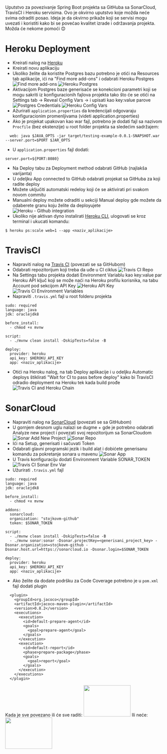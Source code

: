 Uputstvo za povezivanje Spring Boot projekta sa GitHuba sa SonarCloud, TravisCI i Heroku servisima.
Ovo je okvirno uputstvo koje možda neće svima odraditi posao.
Ideja je da okvirno prikaže koji se servisi mogu uvezati i koristiti kako bi se povećao kvalitet izrade i održavanja projekta.
Možda će nekome pomoći :blush:

# Heroku Deployment

- Kreirati nalog na [Heroku](https://heroku.com)
- Kreirati novu aplikaciju
- Ukoliko želite da koristite Postgres bazu potrebno je otići na Resources tab aplikacije, ići na "Find more add-ons" i odabrati Heroku Postgres
![Find more add-ons](/assets/find_more_addons.png)
![Heroku Postgres](/assets/postgres.png)
- Aktivacijom Postgres baze generisaće se konekcioni parametri koji se mogu sakriti iz konfiguracionih fajlova projekta tako što će se otići na Settings tab -> Reveal Config Vars -> i upisati kao key:value parove
![Postgres Credentials](/assets/postgres_creds.png)
![Heroku Config Vars](/assets/config_vars.png)
- Ažurirati `application.properties` da kredencijali odgovaraju konfiguracionim promenljivama (videti application.properties)
- Ako je projekat upakovan kao war fajl, potrebno je dodati fajl sa nazivom `Procfile` (bez ekstenzije) u root folder projekta sa sledećim sadržajem:
```
  web: java $JAVA_OPTS -jar target/testing-example-0.0.1-SNAPSHOT.war --server.port=$PORT $JAR_OPTS
```
- U `application.properties` fajl dodati:
```
server.port=${PORT:8080}
```
- Na Deploy tabu za Deployment method odabrati GitHub (najlakša varijanta)
- U odeljku App connected to GitHub odabrati projekat sa GitHuba za koji radite deploy
- Možete uključiti automatski redeloy koji će se aktivirati pri svakom novom commitu
- Manualni deploy možete odraditi u sekciji Manual deploy gde možete da odaberete granu koju želite da deployujete
![Heroku - Github integration](/assets/heroku_github.png)
- Ukoliko nije aktivan dyno instalirati [Heroku CLI](https://devcenter.heroku.com/articles/heroku-cli), ulogovati se kroz terminal i ukucati komandu:

```
$ heroku ps:scale web=1 --app <naziv_aplikacije>
```

# TravisCI

- Napraviti nalog na [Travis CI](https://travis-ci.org) (povezati se sa GitHubom)
- Odabrati repozitorijum koji treba da uđe u CI ciklus
![Travis CI Repo](/assets/travisci_repo.png)
- Na Settings tabu projekta dodati Environment Variablu kao key:value par Heroku API ključ koji se može naći na Heroku profilu korisnika, na tabu Account pod sekcijom API Key
![Heroku API Key](/assets/heroku_api_key.png)
![Travis CI Environment Variables](/assets/travisci_env_var.png)
- Napraviti `.travis.yml` fajl u root folderu projekta
```
sudo: required
language: java
jdk: oraclejdk8

before_install:
  - chmod +x mvnw

script:
  - ./mvnw clean install -DskipTests=false -B

deploy:
  provider: heroku
  api_key: $HEROKU_API_KEY
  app: <naziv_aplikacije>
```

- Otići na Heroku nalog, na tab Deploy aplikacije i u odeljku Automatic deploys štiklirati "Wait for CI to pass before deploy" kako bi TravisCI odradio deployment na Heroku tek kada build prođe
![Travis CI and Heroku Chain](/assets/heroku_wait_ci.png)

# SonarCloud

- Napraviti nalog na [SonarCloud](https://sonarcloud.io) (povezati se sa GitHubom)
- U gornjem desnom uglu nalazi se dugme + gde je potrebno odabrati Analyze new project i povezati svoj repozitorijum sa SonarCloudom
![Sonar Add New Project](/assets/sonar_add.png)
![Sonar Repo](/assets/sonar_repo.png)
- Ići na Setup, generisati i sačuvati Token
- Odabrati glavni programski jezik i build alat i dobićete generisanu komandu za pokretanje sonara u mavenu
![Sonar App](/assets/sonar_analyze.png)
- U Travis konfiguraciju dodati Environment Variable SONAR_TOKEN
![Travis CI Sonar Env Var](/assets/travisci_sonar_var.png)
- Užurirati `.travis.yml` fajl
```
sudo: required
language: java
jdk: oraclejdk8

before_install:
  - chmod +x mvnw

addons:
  sonarcloud:
  organization: "stojkovm-github"
  token: $SONAR_TOKEN

script:
  - ./mvnw clean install -DskipTests=false -B
  - ./mvnw sonar:sonar -Dsonar.projectKey=<generisani_project_key> -Dsonar.organization=stojkovm-github -Dsonar.host.url=https://sonarcloud.io -Dsonar.login=$SONAR_TOKEN

deploy:
  provider: heroku
  api_key: $HEROKU_API_KEY
  app: <naziv_aplikacije>
```
- Ako želite da dodate podršku za Code Coverage potrebno je u `pom.xml` fajl dodati plugin
```
  <plugin>
    <groupId>org.jacoco</groupId>
    <artifactId>jacoco-maven-plugin</artifactId>
    <version>0.8.2</version>
    <executions>
      <execution>
        <id>default-prepare-agent</id>
        <goals>
          <goal>prepare-agent</goal>
        </goals>
      </execution>
      <execution>
        <id>default-report</id>
        <phase>prepare-package</phase>
        <goals>
          <goal>report</goal>
        </goals>
      </execution>
    </executions>
  </plugin>
```
Kada je sve povezano ili će sve raditi:
<img src="/assets/bravo.gif" width="150" height="100">
Ili neće:
<img src="/assets/lol.gif" width="150" height="100">
